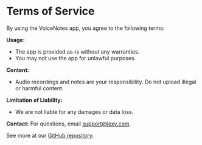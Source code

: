 # Terms of Service

By using the VoiceNotes app, you agree to the following terms:

**Usage:**
- The app is provided as-is without any warranties.
- You may not use the app for unlawful purposes.

**Content:**
- Audio recordings and notes are your responsibility. Do not upload illegal or harmful content.

**Limitation of Liability:**
- We are not liable for any damages or data loss.

**Contact:**
For questions, email [support@lexy.com](mailto:ekincan@casim.com).

See more at our [GitHub repository](https://github.com/eccsm/lexy).
